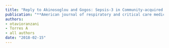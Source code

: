 ```yaml
---
title: "Reply to Akinosoglou and Gogos: Sepsis-3 in Community-acquired Pneumonia: How Reliable Is It?"
publication: "**American journal of respiratory and critical care medicine**. 197(4):537-538. <a href='https://doi.org/10.1164/rccm.201708-1598le' target='_blank' rel='noopener noreferrer'>10.1164/rccm.201708-1598le</a>"
authors:
- otavioranzani
- Torres A
- all authors
date: "2018-02-15"
---
```


